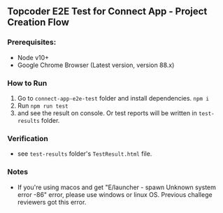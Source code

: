 ## Topcoder E2E Test for Connect App - Project Creation Flow

### Prerequisites:

- Node v10+
- Google Chrome Browser (Latest version, version 88.x)


### How to Run

1. Go to `connect-app-e2e-test` folder and install dependencies. `npm i`
2. Run `npm run test`
3. and see the result on console. Or test reports will be written in `test-results` folder.

### Verification

- see `test-results` folder's `TestResult.html` file.

### Notes
- If you're using macos and get "E/launcher - spawn Unknown system error -86" error, please use windows or linux OS. Previous challege reviewers got this error.
